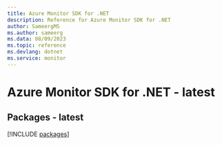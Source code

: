 ```yaml
---
title: Azure Monitor SDK for .NET
description: Reference for Azure Monitor SDK for .NET
author: SameergMS
ms.author: sameerg
ms.data: 08/09/2023
ms.topic: reference
ms.devlang: dotnet
ms.service: monitor
---
```

# Azure Monitor SDK for .NET - latest
## Packages - latest
[!INCLUDE [packages](monitor-index.md)]